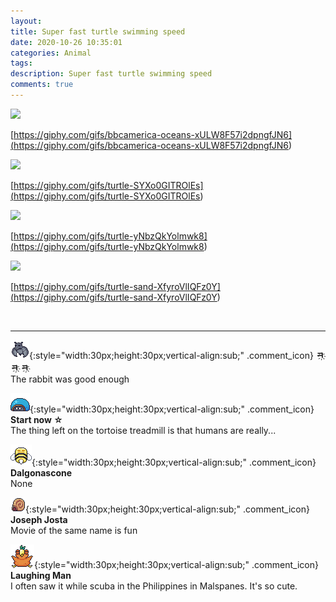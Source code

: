 ```yaml
---
layout: 
title: Super fast turtle swimming speed
date: 2020-10-26 10:35:01
categories: Animal
tags: 
description: Super fast turtle swimming speed
comments: true
---
```


![](https://blog.kakaocdn.net/dn/ratc6/btqLzXxeU27/mXfI7x6SpDKAac2PGYJgUK/img.gif)

[https://giphy.com/gifs/bbcamerica-oceans-xULW8F57i2dpngfJN6](<https://giphy.com/gifs/bbcamerica-oceans-xULW8F57i2dpngfJN6>)

![](https://blog.kakaocdn.net/dn/GKlcO/btqLwd88DEx/vZj0xKCVcGfmmzkVkoLUTK/img.gif)

[https://giphy.com/gifs/turtle-SYXo0GITROlEs](<https://giphy.com/gifs/turtle-SYXo0GITROlEs>)

![](https://blog.kakaocdn.net/dn/nsb1C/btqLzFQ6OoP/zXbaPdYLb2sKtd9pjTFZ01/img.gif)

[https://giphy.com/gifs/turtle-yNbzQkYolmwk8](<https://giphy.com/gifs/turtle-yNbzQkYolmwk8>)

![](https://blog.kakaocdn.net/dn/OUIE8/btqLBOl1dfZ/xEykpfZT7xEAFKiO89ksD1/img.gif)

[https://giphy.com/gifs/turtle-sand-XfyroVlIQFz0Y](<https://giphy.com/gifs/turtle-sand-XfyroVlIQFz0Y>)

​

* * *

![comment](/assets/character/bat.png){:style="width:30px;height:30px;vertical-align:sub;" .comment_icon} **ㅋ҉ ㅋ҉ ㅋ҉**  
The rabbit was good enough   
  
![comment](/assets/character/turtle.png){:style="width:30px;height:30px;vertical-align:sub;" .comment_icon} **Start now ☆**  
The thing left on the tortoise treadmill is that humans are really...   
  
![comment](/assets/character/bee.png){:style="width:30px;height:30px;vertical-align:sub;" .comment_icon} **Dalgonascone**  
None  
  
![comment](/assets/character/snail.png){:style="width:30px;height:30px;vertical-align:sub;" .comment_icon} **Joseph Josta**  
Movie of the same name is fun   
  
![comment](/assets/character/bird.png){:style="width:30px;height:30px;vertical-align:sub;" .comment_icon} **Laughing Man**  
I often saw it while scuba in the Philippines in Malspanes. It's so cute.   
  

